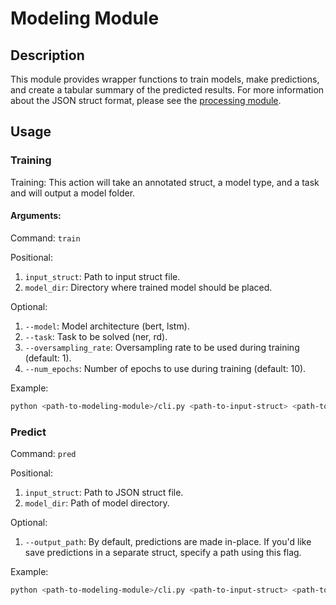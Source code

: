 # Modeling Module

## Description
This module provides wrapper functions to train models, make predictions, and create a tabular summary of the predicted results. For more information about the JSON struct format, please see the [processing module](../processing/README.md).

## Usage

### Training
Training: This action will take an annotated struct, a model type, and a task and will output a model folder.

#### Arguments:
Command: ``train``

Positional: 
1. ``input_struct``: Path to input struct file.
2. ``model_dir``: Directory where trained model should be placed. 

Optional:
1. ``--model``: Model architecture (bert, lstm).
2. ``--task``: Task to be solved (ner, rd).
3. ``--oversampling_rate``: Oversampling rate to be used during training (default: 1).
4. ``--num_epochs``: Number of epochs to use during training (default: 10).

Example: 
```bash
python <path-to-modeling-module>/cli.py <path-to-input-struct> <path-to-model_dir> --model=bert --task=ner --oversampling_rate=5 --num_epochs=15
```

### Predict
Command: ``pred``

Positional:
1. ``input_struct``: Path to JSON struct file.
2. ``model_dir``: Path of model directory.

Optional:
1. ``--output_path``: By default, predictions are made in-place. If you'd like save predictions in a separate struct, specify a path using this flag.

Example:
```bash
python <path-to-modeling-module>/cli.py <path-to-input-struct> <path-to-model_dir> --output_path <path-to-output-struct>
```